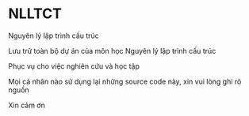 # NLLTCT
Nguyên lý lập trình cấu trúc

Lưu trữ toàn bộ dự án của môn học Nguyên lý lập trình cấu trúc

Phục vụ cho việc nghiên cứu và học tập

Mọi cá nhân nào sử dụng lại những source code này, xin vui lòng ghi rõ nguồn

Xin cảm ơn
